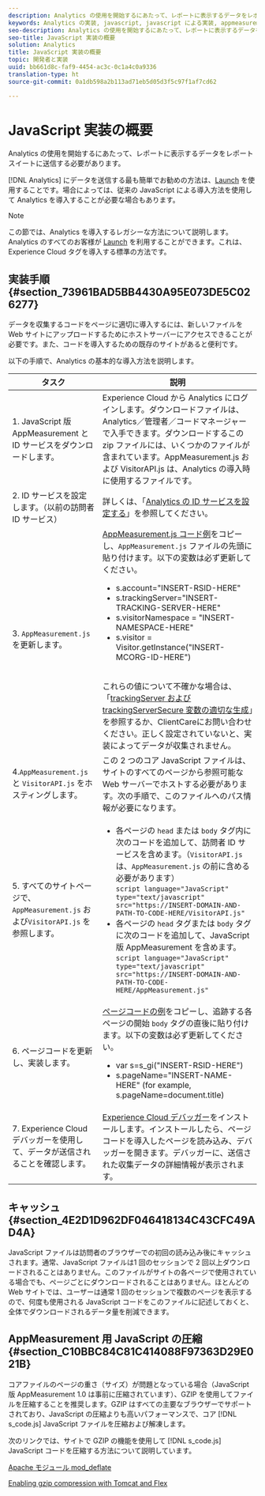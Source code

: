 ```yaml
---
description: Analytics の使用を開始するにあたって、レポートに表示するデータをレポートスイートに送信する必要があります。
keywords: Analytics の実装, javascript, javascript による実装, appmeasurement, appmeasurement のダウンロード, Experience Cloud ID サービス, visitorapi.js, キャッシュ, appmeasurement 圧縮
seo-description: Analytics の使用を開始するにあたって、レポートに表示するデータをレポートスイートに送信する必要があります。
seo-title: JavaScript 実装の概要
solution: Analytics
title: JavaScript 実装の概要
topic: 開発者と実装
uuid: bb661d8c-faf9-4454-ac3c-0c1a4c0a9336
translation-type: ht
source-git-commit: 0a1db598a2b113ad71eb5d05d3f5c97f1af7cd62

---
```



# JavaScript 実装の概要

Analytics の使用を開始するにあたって、レポートに表示するデータをレポートスイートに送信する必要があります。

[!DNL Analytics] にデータを送信する最も簡単でお勧めの方法は、[Launch](/help/implement/implement-with-launch/create-analytics-property.md) を使用することです。場合によっては、従来の JavaScript による導入方法を使用して Analytics を導入することが必要な場合もあります。

>[!NOTE]
>
>この節では、Analytics を導入するレガシーな方法について説明します。Analytics のすべてのお客様が [Launch](/help/implement/implement-with-launch/create-analytics-property.md) を利用することができます。これは、Experience Cloud タグを導入する標準の方法です。

## 実装手順 {#section_73961BAD5BB4430A95E073DE5C026277}

データを収集するコードをページに適切に導入するには、新しいファイルを Web サイトにアップロードするためにホストサーバーにアクセスできることが必要です。また、コードを導入するための既存のサイトがあると便利です。

以下の手順で、Analytics の基本的な導入方法を説明します。

| タスク | 説明 |
|--- |--- |
| 1. JavaScript 版 AppMeasurement と ID サービスをダウンロードします。 | Experience Cloud から Analytics にログインします。ダウンロードファイルは、Analytics／管理者／コードマネージャーで入手できます。ダウンロードするこの zip ファイルには、いくつかのファイルが含まれています。AppMeasurement.js および VisitorAPI.js は、Analytics の導入時に使用するファイルです。 |
| 2. ID サービスを設定します。（以前の訪問者 ID サービス） | 詳しくは、「[Analytics の ID サービスを設定する](https://docs.adobe.com/content/help/ja-JP/id-service/using/home.html)」を参照してください。 |
| 3. `AppMeasurement.js` を更新します。 | [AppMeasurement.js コード例](https://docs.adobe.com/content/help/ja-JP/analytics/implementation/javascript-implementation/appmeasure-mjs-pagecode.html#section_4351543F2D6049218E18B48769D471E2)をコピーし、`AppMeasurement.js` ファイルの先頭に貼り付けます。以下の変数は必ず更新してください。<ul><li>s.account="INSERT-RSID-HERE"</li><li>s.trackingServer="INSERT-TRACKING-SERVER-HERE"</li><li>s.visitorNamespace = "INSERT-NAMESPACE-HERE"</li><li>s.visitor = Visitor.getInstance("INSERT-MCORG-ID-HERE")</li></ul><br>これらの値について不確かな場合は、「[trackingServer および trackingServerSecure 変数の適切な生成](https://helpx.adobe.com/jp/analytics/kb/determining-data-center.html)」を参照するか、ClientCareにお問い合わせください。正しく設定されていないと、実装によってデータが収集されません。</br> |
| 4.`AppMeasurement.js` と `VisitorAPI.js` をホスティングします。 | この 2 つのコア JavaScript ファイルは、サイトのすべてのページから参照可能な Web サーバーでホストする必要があります。次の手順で、このファイルへのパス情報が必要になります。 |
| 5. すべてのサイトページで、`AppMeasurement.js` および`VisitorAPI.js` を参照します。 | <ul><li>各ページの `head` または `body` タグ内に次のコードを追加して、訪問者 ID サービスを含めます。（`VisitorAPI.js` は、`AppMeasurement.js` の前に含める必要があります）<br> `script language="JavaScript" type="text/javascript" src="https://INSERT-DOMAIN-AND-PATH-TO-CODE-HERE/VisitorAPI.js"`</br></li><li>各ページの `head` タグまたは `body` タグに次のコードを追加して、JavaScript 版 AppMeasurement を含めます。<br>`script language="JavaScript" type="text/javascript"  src="https://INSERT-DOMAIN-AND-PATH-TO-CODE-HERE/AppMeasurement.js"`</br></li></ul> |
| 6. ページコードを更新し、実装します。 | [ページコードの例](https://docs.adobe.com/content/help/ja-JP/analytics/implementation/javascript-implementation/appmeasure-mjs-pagecode.html#section_042412C29CC249E298F19B2BC2F43CE7)をコピーし、追跡する各ページの開始 `body` タグの直後に貼り付けます。以下の変数は必ず更新してください。<ul><li>var s=s_gi("INSERT-RSID-HERE")</li><li>s.pageName="INSERT-NAME-HERE" (for example, s.pageName=document.title)</li></ul> |
| 7. Experience Cloud デバッガーを使用して、データが送信されることを確認します。 | [Experience Cloud デバッガー](https://docs.adobe.com/content/help/ja-JP/analytics/implementation/testing-and-validation/debugger.html#concept_B26FFE005EDD4E0FACB3117AE3E95AA2)をインストールします。インストールしたら、ページコードを導入したページを読み込み、デバッガーを開きます。デバッガーに、送信された収集データの詳細情報が表示されます。 |

## キャッシュ{#section_4E2D1D962DF046418134C43CFC49AD4A}

JavaScript ファイルは訪問者のブラウザーでの初回の読み込み後にキャッシュされます。通常、JavaScript ファイルは1 回のセッションで 2 回以上ダウンロードされることはありません。このファイルがサイトの各ページで使用されている場合でも、ページごとにダウンロードされることはありません。ほとんどの Web サイトでは、ユーザーは通常 1 回のセッションで複数のページを表示するので、何度も使用される JavaScript コードをこのファイルに記述しておくと、全体でダウンロードされるデータ量を削減できます。

## AppMeasurement 用 JavaScript の圧縮{#section_C10BBC84C81C414088F97363D29E021B}

コアファイルのページの重さ（サイズ）が問題となっている場合（JavaScript 版 AppMeasurement 1.0 は事前に圧縮されています）、GZIP を使用してファイルを圧縮することを推奨します。GZIP はすべての主要なブラウザーでサポートされており、JavaScript の圧縮よりも高いパフォーマンスで、コア [!DNL s_code.js] JavaScript ファイルを圧縮および解凍します。

次のリンクでは、サイトで GZIP の機能を使用して [!DNL s_code.js] JavaScript コードを圧縮する方法について説明しています。

[Apache モジュール mod_deflate](https://httpd.apache.org/docs/2.0/mod/mod_deflate.html)

[Enabling gzip compression with Tomcat and Flex](https://www.cubicleman.com/2007/04/06/enabling-gzip-compression-with-tomcat-and-flex/)
